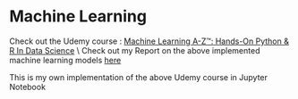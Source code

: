 # Machine Learning
Check out the Udemy course : [Machine Learning A-Z™: Hands-On Python & R In Data Science](https://www.udemy.com/course/machinelearning/) \\
Check out my Report on the above implemented machine learning models [here](https://docs.google.com/document/d/1rbQgB3CIYMW5h0oNIhheVRWSbjtYVwsNaZTweDyivd8/edit?usp=sharing)

This is my own implementation of the above Udemy course in Jupyter Notebook
